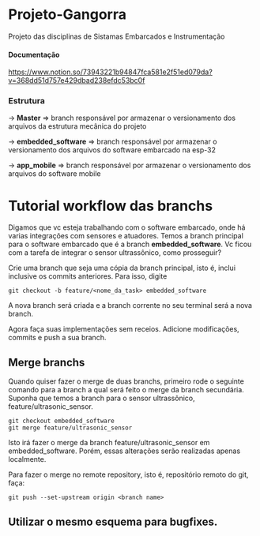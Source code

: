 # Projeto-Gangorra
Projeto das disciplinas de Sistamas Embarcados e Instrumentação

#### Documentação
https://www.notion.so/73943221b94847fca581e2f51ed079da?v=368dd51d757e429dbad238efdc53bc0f

### Estrutura 
-> **Master** => branch responsável por armazenar o versionamento dos arquivos da estrutura mecânica do projeto 

-> **embedded_software** => branch responsável por armazenar o versionamento dos arquivos do software embarcado na esp-32 

-> **app_mobile** =>  branch responsável por armazenar o versionamento dos arquivos do software mobile 

# Tutorial workflow das branchs

Digamos que vc esteja trabalhando com o software embarcado, onde há varias integrações com sensores e atuadores. Temos a branch principal para o software embarcado que é a branch **embedded_software**. Vc ficou com a tarefa de integrar o sensor ultrassônico, como prosseguir?

Crie uma branch que seja uma cópia da branch principal, isto é, inclui inclusive os commits anteriores. Para isso, digite 
```
git checkout -b feature/<nome_da_task> embedded_software
```

A nova branch será criada e a branch corrente no seu terminal será a nova branch. 

Agora faça suas implementações sem receios. Adicione modificações, commits e push a sua branch.

## Merge branchs

Quando quiser fazer o merge de duas branchs, primeiro rode o seguinte comando para a branch a qual será feito o merge da branch secundária. Suponha que temos a branch para o sensor ultrassônico, feature/ultrasonic_sensor.
```
git checkout embedded_software
git merge feature/ultrasonic_sensor
```

Isto irá fazer o merge da branch feature/ultrasonic_sensor em embedded_software. Porém, essas alterações serão realizadas apenas localmente.

Para fazer o merge no remote repository, isto é, repositório remoto do git, faça:
```
git push --set-upstream origin <branch name>
```

## Utilizar o mesmo esquema para bugfixes.